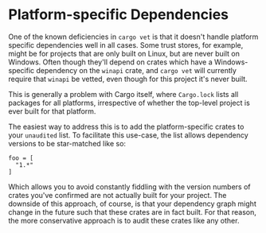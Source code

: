 # Platform-specific Dependencies

One of the known deficiencies in `cargo vet` is that it doesn't handle
platform specific dependencies well in all cases. Some trust stores, for
example, might be for projects that are only built on Linux, but are never
built on Windows. Often though they'll depend on crates which have a
Windows-specific dependency on the `winapi` crate, and `cargo vet` will
currently require that `winapi` be vetted, even though for
this project it's never built.

This is generally a problem with Cargo itself, where `Cargo.lock` lists all
packages for all platforms, irrespective of whether the top-level project is
ever built for that platform.

The easiest way to address this is to add the platform-specific crates to your
`unaudited` list. To facilitate this use-case, the list allows dependency
versions to be star-matched like so:

```
foo = [
  "1.*"
]
```

Which allows you to avoid constantly fiddling with the version numbers of crates
you've confirmed are not actually built for your project. The downside of this
approach, of course, is that your dependency graph might change in the future
such that these crates are in fact built. For that reason, the more conservative
approach is to audit these crates like any other.
